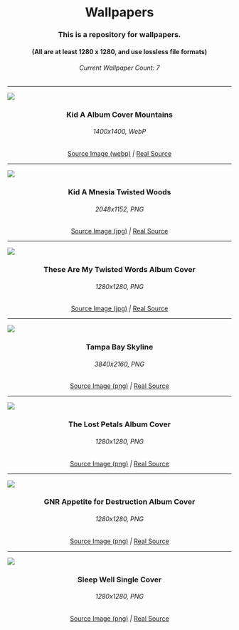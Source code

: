 <h1 align="center">Wallpapers</h1>

<h3 align="center">This is a repository for wallpapers.</h3>

<h4 align = "center">(All are at least 1280 x 1280, and use lossless file formats)</h4>

<h6 align="center"> Current Wallpaper Count: 7</h6>

---

<!--
Todos:
- Table of contents / Navigation
- Tools for wallpapers (e.g. converters)
- Contributing
- Organization? Sort wallpapers by theme or color?
- Source links? Convert / upscale everything to one size / one file format?
-->

<!--
Adding another wallpaper:
- Image
- H3 heading with the name, must match file name
- H6 heading with file size and type
- Source link, direct link to the image
- a `|`
- Real Source, link to the origin of the image
- Make sure everything is formatted with proper Title Case and centered!
-->

<img src="Wallpapers/Kid A Album Cover Mountains.webp" align="center">
<h3 align="center">Kid A Album Cover Mountains</h3>
<h6 align="center">1400x1400, WebP</h6>
<p align="center">
<a href="https://www.reddit.com/r/radiohead/comments/objoll/kid_a_album_cover_with_no_text_absolute"> Source Image (webp)</a>
<em>|</em>
<a href="https://radiohead.ffm.to/kida"> Real Source </a>
</p>

---

<img src="Wallpapers/Kid A Mnesia Twisted Woods.png" align="center">
<h3 align="center">Kid A Mnesia Twisted Woods</h3>
<h6 align="center">2048x1152, PNG</h6>
<p align="center">
<a href="https://cdm.link/app/uploads/2021/11/51689210110_ad1f28b716_k.jpg"> Source Image (jpg)</a>
<em>|</em>
<a href="https://store.epicgames.com/en-US/p/kid-a-mnesia-exhibition"> Real Source </a>
</p>

---

<img src="Wallpapers/These Are My Twisted Words Album Cover.png" align="center">
<h3 align="center">These Are My Twisted Words Album Cover</h3>
<h6 align="center">1280x1280, PNG</h6>
<p align="center">
<a href="https://resources.tidal.com/images/db0a3c91/4d89/4b47/ba47/a4aa289a8b62/1280x1280.jpg")> Source Image (jpg)</a>
<em>|</em>
<a href="https://radiohead.ffm.to/twistedwords"> Real Source </a>
</p>

---

<img src="Wallpapers/Tampa Bay Skyline.png" align="center">
<h3 align="center">Tampa Bay Skyline</h3>
<h6 align="center">3840x2160, PNG</h6>
<p align="center">
<a href="https://www.drsaraharowitz.com/wp-content/uploads/2022/07/1925112-scaled.jpg"> Source Image (png)</a>
<em>|</em>
<a href="https://www.drsaraharowitz.com/tampa-therapist"> Real Source </a>
</p>

---

<img src="Wallpapers/The Lost Petals Album Cover.png" align="center">
<h3 align="center"> The Lost Petals Album Cover</h3>
<h6 align="center">1280x1280, PNG</h6>
<p align="center">
<a align="center" href="https://resources.tidal.com/images/be330388/8097/4683/98f0/283df127bc54/1280x1280.jpg">Source Image (png)</a>
<em>|</em>
<a href="https://album.link/i/1704091644">Real Source</a>
</p>

---

<img src ="Wallpapers/GNR Appetite for Destruction Album Cover.png" align="center" >
<h3 align="center"> GNR Appetite for Destruction Album Cover</h3>
<h6 align="center">1280x1280, PNG</h6>
<p align="center">
<a align="center" href="https://resources.tidal.com/images/c5466e86/ff43/4724/aec5/344144c99c17/1280x1280.jpg">Source Image (png)</a>
<em>|</em>
<a href="https://album.link/us/i/1377813284">Real Source</a>
</p>

---

<img src="Wallpapers/Sleep Well Single Cover.png" align="center">
<h3 align="center">Sleep Well Single Cover</h3>
<h6 align="center">1280x1280, PNG</h6>
<p align="center">
<a align="center" href="https://resources.tidal.com/images/f2ff369d/a93b/437e/9160/9dff6cea0bf2/1280x1280.jpg">Source Image (png)</a>
<em>|</em>
<a href="https://song.link/us/i/1680788450">Real Source</a>
</p>